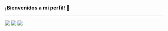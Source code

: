 ### ¡Bienvenidos a mi perfil! 👋
---
[<img src="https://img.shields.io/badge/linkedin-%230077B5.svg?&style=for-the-badge&logo=linkedin&logoColor=white">](www.linkedin.com/in/fabriciomolina)
[<img src="https://img.shields.io/badge/Portfolio-%23000000.svg?&style=for-the-badge">](https://fabriciomolina414.github.io/portfolio/)
[<img src="https://img.shields.io/badge/Gmail-D14836?style=for-the-badge&logo=gmail&logoColor=white">](https://mail.google.com/mail/u/0/?tab=rm&ogbl)

<!--

Here are some ideas to get you started:

- 🔭 I’m currently working on ...
- 🌱 I’m currently learning ...
- 👯 I’m looking to collaborate on ...
- 🤔 I’m looking for help with ...
- 💬 Ask me about ...
- 📫 How to reach me: ...
- 😄 Pronouns: ...
- ⚡ Fun fact: ...
-->
